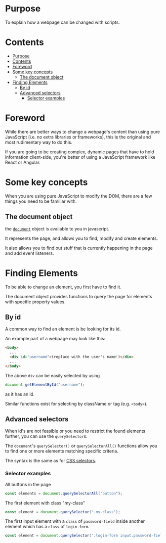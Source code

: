 # Purpose

To explain how a webpage can be changed with scripts.

# Contents

- [Purpose](#purpose)
- [Contents](#contents)
- [Foreword](#foreword)
- [Some key concepts](#some-key-concepts)
  - [The document object](#the-document-object)
- [Finding Elements](#finding-elements)
  - [By id](#by-id)
  - [Advanced selectors](#advanced-selectors)
    - [Selector examples](#selector-examples)

# Foreword

While there are better ways to change a webpage's content than using pure JavaScript (i.e. no extra libraries or frameworks), this is the original and most rudimentary way to do this.

If you are going to be creating complex, dynamic pages that have to hold information client-side, you're better of using a JavaScript framework like React or Angular.

# Some key concepts

When you are using pure JavaScript to modify the DOM, there are a few things you need to be familiar with.

## The document object

the [`document`](https://developer.mozilla.org/en-US/docs/Web/API/Document) object is available to you in javascript.

It represents the page, and allows you to find, modify and create elements.

It also allows you to find out stuff that is currently happening in the page and add event listeners.

# Finding Elements

To be able to change an element, you first have to find it.

The document object provides functions to query the page for elements with specific property values.

## By id

A common way to find an element is be looking for its id.

An example part of a webpage may look like this:

```html
<body>
  ...
  <div id="username">(replace with the user's name!)</div>
  ...
</body>
```

The above `div` can be easily selected by using

```js
document.getElementById("username");
```

as it has an id.

Similar functions exist for selecting by className or tag (e.g. `<body>`).

## Advanced selectors

When id's are not feasible or you need to restrict the found elements further, you can use the `querySelector`s.

The `document`'s `querySelector()` or `querySelectorAll()` functions allow you to find one or more elements matching specific criteria.

The syntax is the same as for [CSS selectors](https://developer.mozilla.org/en-US/docs/Web/CSS/CSS_Selectors).

### Selector examples

All buttons in the page

```js
const elements = document.querySelectorAll("button");
```

The first element with class "my-class"

```js
const element = document.querySelector(".my-class");
```

The first input element with a `class` of `password-field` inside another element which has a `class` of `login-form`.

```js
const element = document.querySelector(".login-form input.password-field");
```

